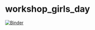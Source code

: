 # workshop_girls_day
[![Binder](https://notebooks.gesis.org/binder/badge.svg)](https://notebooks.gesis.org/binder/v2/gh/gesiscss/workshop_girls_day/master)

